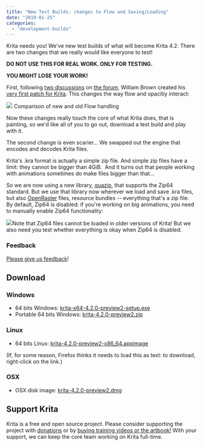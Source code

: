 ```yaml
---
title: "New Test Builds: changes to Flow and Saving/Loading"
date: "2019-01-25"
categories: 
  - "development-builds"
---
```


Krita needs you! We've new test builds of what will become Krita 4.2. There are two changes that we really would like everyone to test!

**DO NOT USE THIS FOR REAL WORK. ONLY FOR TESTING.**

**YOU MIGHT LOSE YOUR WORK!**

First, following [two discussions](https://forum.kde.org/viewtopic.php?f=288&t=136165) on [the forum](https://forum.kde.org/viewtopic.php?f=139&t=152017), William Brown created his [very first patch for Krita](https://phabricator.kde.org/D18467). This changes the way flow and opacitiy interact:

[![](/images/posts/2019/image-1024x768.png)](/images/posts/2019/image.png) Comparison of new and old Flow handling

Now these changes really touch the core of what Krita does, that is painting, so we'd like all of you to go out, download a test build and play with it.

The second change is even scarier... We swapped out the engine that encodes and decodes Krita files.

Krita's .kra format is actually a simple zip file. And simple zip files have a limit: they cannot be bigger than 4GiB.  And it turns out that people working with animations sometimes do make files bigger than that...

So we are now using a new library, [quazip](https://stachenov.github.io/quazip/), that supports the Zip64 standard. But we use that library now wherever we load and save .kra files, but also [OpenRaster](https://www.openraster.org/) files, resource bundles -- everything that's a zip file. By default, Zip64 is disabled: if you're working on big animations, you need to manually enable Zip64 functionality:

[![](/images/posts/2019/zip64.png)](/images/posts/2019/zip64.png)Note that Zip64 files cannot be loaded in older versions of Krita! But we also need you test whether everything is okay when Zip64 is disabled.

### Feedback

[Please give us feedback](https://docs.google.com/forms/d/1TsmYcfM6Gp9FOAl9ybSPRM5sOdaztwaTvjoboaIq4Ec)!

## Download

### Windows

- 64 bits Windows: [krita-x64-4.2.0-preview2-setup.exe](https://download.kde.org/unstable/krita/4.2.0-preview2/krita-4.2.0-preview2-setup.exe)
- Portable 64 bits Windows: [krita-4.2.0-preview2.zip](https://download.kde.org/unstable/krita/4.2.0-preview2/krita-4.2.0-preview2.zip)

### Linux

- 64 bits Linux: [krita-4.2.0-preview2-x86\_64.appimage](https://download.kde.org/unstable/krita/4.2.0-preview2/krita-4.2.0-preview2.appimage)

(If, for some reason, Firefox thinks it needs to load this as text: to download, right-click on the link.)

### OSX

- OSX disk image: [krita-4.2.0-preview2.dmg](https://download.kde.org/unstable/krita/4.2.0-preview2/krita-4.2.0-preview2.dmg)

## Support Krita

Krita is a free and open source project. Please consider supporting the project with [donations](/support-us/donations/) or by [buying training videos or the artbook!](/support-us/shop) With your support, we can keep the core team working on Krita full-time.
